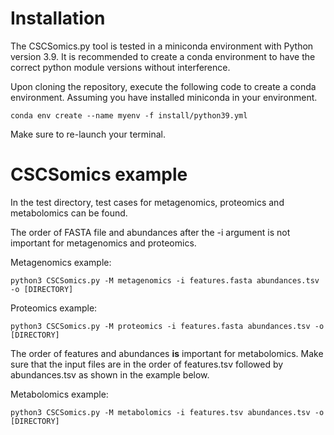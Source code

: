 # Installation
The CSCSomics.py tool is tested in a miniconda environment with Python version 3.9. It is recommended to create a conda environment to have the correct python module versions without interference. 

Upon cloning the repository, execute the following code to create a conda environment. Assuming you have installed miniconda in your environment.
```
conda env create --name myenv -f install/python39.yml
```
Make sure to re-launch your terminal.

# CSCSomics example
In the test directory, test cases for metagenomics, proteomics and metabolomics can be found. 

The order of FASTA file and abundances after the -i argument is not important for metagenomics and proteomics.

Metagenomics example:
```
python3 CSCSomics.py -M metagenomics -i features.fasta abundances.tsv -o [DIRECTORY] 
```

Proteomics example:
```
python3 CSCSomics.py -M proteomics -i features.fasta abundances.tsv -o [DIRECTORY] 
```

The order of features and abundances **is** important for metabolomics. Make sure that the input files are in the order of features.tsv followed by abundances.tsv as shown in the example below.

Metabolomics example:
```
python3 CSCSomics.py -M metabolomics -i features.tsv abundances.tsv -o [DIRECTORY] 
```
